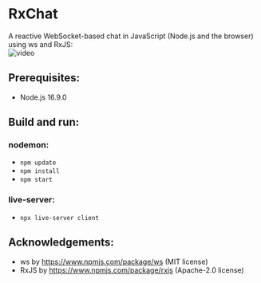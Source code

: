 # RxChat
A reactive WebSocket-based chat in JavaScript (Node.js and the browser) using ws and RxJS:<br/>![video](https://user-images.githubusercontent.com/62397363/132553685-a31becaa-5c6d-44e8-a0f4-a0a2e64c9b80.gif)

## Prerequisites:
- Node.js 16.9.0

## Build and run:
### nodemon:
- `npm update`
- `npm install`
- `npm start`
### live-server:
- `npx live-server client`

## Acknowledgements:
- ws by https://www.npmjs.com/package/ws (MIT license)
- RxJS by https://www.npmjs.com/package/rxjs (Apache-2.0 license)
